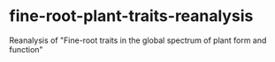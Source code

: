 # fine-root-plant-traits-reanalysis
Reanalysis of "Fine-root traits in the global spectrum of plant form and function" 
